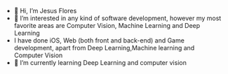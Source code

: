 - 👋 Hi, I’m Jesus Flores
- 👀 I’m interested in any kind of software development, however my most favorite areas are Computer Vision, Machine Learning and Deep Learning
- I have done iOS, Web (both front and back-end) and Game development, apart from Deep Learning,Machine learning and Computer Vision
- 🌱 I’m currently learning Deep Learning and computer vision

<!---
55jflores/55jflores is a ✨ special ✨ repository because its `README.md` (this file) appears on your GitHub profile.
You can click the Preview link to take a look at your changes.
--->
